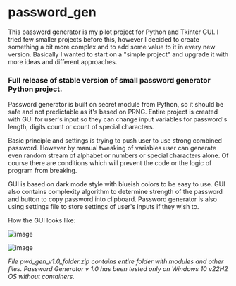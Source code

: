 # password_gen

This password generator is my pilot project for Python and Tkinter GUI. I tried few smaller projects before this, however I decided to create something a bit more complex and to add some value to it in every new version.
Basically I wanted to start on a "simple project" and upgrade it with more ideas and different approaches. 

### Full release of stable version of small password generator Python project. 

Password generator is built on secret module from Python, so it should be safe and not predictable as it's based on PRNG. Entire project is created with GUI for user's input so they can change input variables for password's length, digits count or count of special characters. 

Basic principle and settings is trying to push user to use strong combined password. However by manual tweaking of variables user can generate even random stream of alphabet or numbers or special characters alone. Of course there are conditions which will prevent the code or the logic of program from breaking. 

GUI is based on dark mode style with blueish colors to be easy to use. GUI also contains complexity algorithm to determine strength of the password and button to copy password into clipboard. Password generator is also using settings file to store settings of user's inputs if they wish to. 

How the GUI looks like:

![image](https://github.com/UpdatedCake/password_gen/assets/120878764/8a69e9fb-582b-4d41-b820-553f2e9571cb)

![image](https://github.com/UpdatedCake/password_gen/assets/120878764/89631b5f-a5a9-48cc-9f2d-0a06a009f07b)



_File pwd_gen_v1.0_folder.zip contains entire folder with modules and other files._
_Password Generator v 1.0 has been tested only on Windows 10 v22H2 OS without containers._

